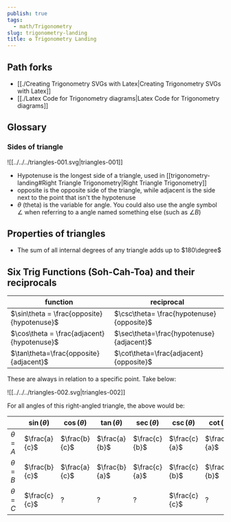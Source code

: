 ```yaml
---  
publish: true  
tags:  
  - math/Trigonometry  
slug: trigonometry-landing  
title: ✿ Trigonometry Landing  
---  
```

  
  
## Path forks  
- [[./Creating Trigonometry SVGs with Latex|Creating Trigonometry SVGs with Latex]]  
- [[./Latex Code for Trigonometry diagrams|Latex Code for Trigonometry diagrams]]  
  
## Glossary  
### Sides of triangle  
![[../../../triangles-001.svg|triangles-001]]  
- Hypotenuse is the longest side of a triangle, used in [[trigonometry-landing#Right Triangle Trigonometry|Right Triangle Trigonometry]]  
- opposite is the opposite side of the triangle, while adjacent is the side next to the point that isn't the hypotenuse  
- $\theta$ (theta) is the variable for angle. You could also use the angle symbol $\angle$ when referring to a angle named something else (such as $\angle B$)  
  
  
## Properties of triangles  
- The sum of all internal degrees of any triangle adds up to $180\degree$  
  
## Six Trig Functions (Soh-Cah-Toa) and their reciprocals  
| function | reciprocal |  
| ---- | ---- |  
| $\sin\theta = \frac{opposite}{hypotenuse}$ | $\csc\theta= \frac{hypotenuse}{opposite}$ |  
| $\cos\theta = \frac{adjacent}{hypotenuse}$ | $\sec\theta=\frac{hypotenuse}{adjacent}$ |  
| $\tan\theta=\frac{opposite}{adjacent}$ | $\cot\theta=\frac{adjacent}{opposite}$ |  
  
These are always in relation to a specific point. Take below:  
  
![[../../../triangles-002.svg|triangles-002]]  
  
For all angles of this right-angled triangle, the above would be:  
  
|  | $\sin(\theta)$ | $\cos(\theta)$ | $\tan(\theta)$ | $\sec(\theta)$ | $\csc(\theta)$ | $\cot(\theta)$ |  
| ---- | ---- | ---- | ---- | ---- | ---- | ---- |  
| $\theta=A$ | $\frac{a}{c}$ | $\frac{b}{c}$ | $\frac{a}{b}$ | $\frac{c}{b}$ | $\frac{c}{a}$ | $\frac{b}{a}$ |  
| $\theta=B$ | $\frac{b}{c}$ | $\frac{a}{c}$ | $\frac{b}{a}$ | $\frac{c}{a}$ | $\frac{c}{b}$ | $\frac{a}{b}$ |  
| $\theta=C$ | $\frac{c}{c}$ | ? | ? | ? | $\frac{c}{c}$ | ? |  
  
  
